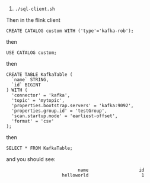 1. `./sql-client.sh`

Then in the flink client

```
CREATE CATALOG custom WITH ('type'='kafka-rob');
```
then

```
USE CATALOG custom;
```

then

```
CREATE TABLE KafkaTable (
  `name` STRING,
  `id` BIGINT
) WITH (
  'connector' = 'kafka',
  'topic' = 'mytopic',
  'properties.bootstrap.servers' = 'kafka:9092',
  'properties.group.id' = 'testGroup',
  'scan.startup.mode' = 'earliest-offset',
  'format' = 'csv'
);
```

then

```
SELECT * FROM KafkaTable;
```

and you should see:
```
                           name                   id
                     helloworld                    1
```
